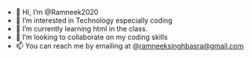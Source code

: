 - 👋 Hi, I’m @Ramneek2020
- 👀 I’m interested in Technology especially coding
- 🌱 I’m currently learning html in the class.
- 💞️ I’m looking to collaborate on my coding skills
- 📫 You can reach me by emailing at @ramneeksinghbasra@gmail.com 

<!---
Ramneek2020/Ramneek2020 is a ✨ special ✨ repository because its `README.md` (this file) appears on your GitHub profile.
You can click the Preview link to take a look at your changes.
--->
